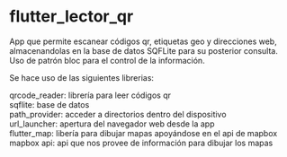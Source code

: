 # flutter_lector_qr

App que permite escanear códigos qr, etiquetas geo y direcciones web, almacenandolas en la base de datos SQFLite para su posterior consulta. Uso de patrón bloc para el control de la información.

Se hace uso de las siguientes librerias:

qrcode_reader: librería para leer códigos qr  
sqflite: base de datos   
path_provider: acceder a directorios dentro del dispositivo  
url_launcher: apertura del navegador web desde la app  
flutter_map: libería para dibujar mapas apoyándose en el api de mapbox    
mapbox api: api que nos provee de información para dibujar los mapas    
